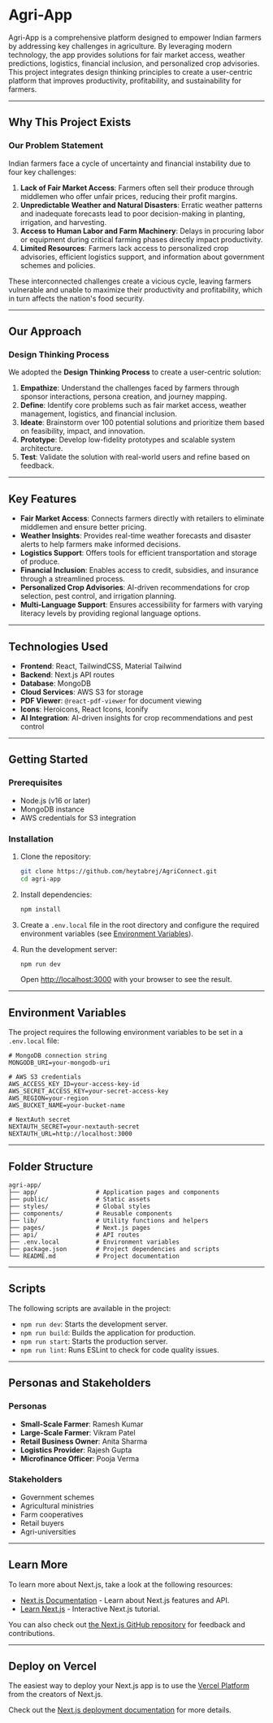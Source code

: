 # Agri-App

Agri-App is a comprehensive platform designed to empower Indian farmers by addressing key challenges in agriculture. By leveraging modern technology, the app provides solutions for fair market access, weather predictions, logistics, financial inclusion, and personalized crop advisories. This project integrates design thinking principles to create a user-centric platform that improves productivity, profitability, and sustainability for farmers.

---

## Why This Project Exists

### Our Problem Statement
Indian farmers face a cycle of uncertainty and financial instability due to four key challenges:

1. **Lack of Fair Market Access**: Farmers often sell their produce through middlemen who offer unfair prices, reducing their profit margins.
2. **Unpredictable Weather and Natural Disasters**: Erratic weather patterns and inadequate forecasts lead to poor decision-making in planting, irrigation, and harvesting.
3. **Access to Human Labor and Farm Machinery**: Delays in procuring labor or equipment during critical farming phases directly impact productivity.
4. **Limited Resources**: Farmers lack access to personalized crop advisories, efficient logistics support, and information about government schemes and policies.

These interconnected challenges create a vicious cycle, leaving farmers vulnerable and unable to maximize their productivity and profitability, which in turn affects the nation's food security.

---

## Our Approach

### Design Thinking Process
We adopted the **Design Thinking Process** to create a user-centric solution:

1. **Empathize**: Understand the challenges faced by farmers through sponsor interactions, persona creation, and journey mapping.
2. **Define**: Identify core problems such as fair market access, weather management, logistics, and financial inclusion.
3. **Ideate**: Brainstorm over 100 potential solutions and prioritize them based on feasibility, impact, and innovation.
4. **Prototype**: Develop low-fidelity prototypes and scalable system architecture.
5. **Test**: Validate the solution with real-world users and refine based on feedback.

---

## Key Features

- **Fair Market Access**: Connects farmers directly with retailers to eliminate middlemen and ensure better pricing.
- **Weather Insights**: Provides real-time weather forecasts and disaster alerts to help farmers make informed decisions.
- **Logistics Support**: Offers tools for efficient transportation and storage of produce.
- **Financial Inclusion**: Enables access to credit, subsidies, and insurance through a streamlined process.
- **Personalized Crop Advisories**: AI-driven recommendations for crop selection, pest control, and irrigation planning.
- **Multi-Language Support**: Ensures accessibility for farmers with varying literacy levels by providing regional language options.

---

## Technologies Used

- **Frontend**: React, TailwindCSS, Material Tailwind
- **Backend**: Next.js API routes
- **Database**: MongoDB
- **Cloud Services**: AWS S3 for storage
- **PDF Viewer**: `@react-pdf-viewer` for document viewing
- **Icons**: Heroicons, React Icons, Iconify
- **AI Integration**: AI-driven insights for crop recommendations and pest control

---

## Getting Started

### Prerequisites
- Node.js (v16 or later)
- MongoDB instance
- AWS credentials for S3 integration

### Installation

1. Clone the repository:

   ```bash
   git clone https://github.com/heytabrej/AgriConnect.git
   cd agri-app
   ```

2. Install dependencies:

   ```bash
   npm install
   ```

3. Create a `.env.local` file in the root directory and configure the required environment variables (see [Environment Variables](#environment-variables)).

4. Run the development server:

   ```bash
   npm run dev
   ```

   Open [http://localhost:3000](http://localhost:3000) with your browser to see the result.

---

## Environment Variables

The project requires the following environment variables to be set in a `.env.local` file:

```env
# MongoDB connection string
MONGODB_URI=your-mongodb-uri

# AWS S3 credentials
AWS_ACCESS_KEY_ID=your-access-key-id
AWS_SECRET_ACCESS_KEY=your-secret-access-key
AWS_REGION=your-region
AWS_BUCKET_NAME=your-bucket-name

# NextAuth secret
NEXTAUTH_SECRET=your-nextauth-secret
NEXTAUTH_URL=http://localhost:3000
```

---

## Folder Structure

```
agri-app/
├── app/                # Application pages and components
├── public/             # Static assets
├── styles/             # Global styles
├── components/         # Reusable components
├── lib/                # Utility functions and helpers
├── pages/              # Next.js pages
├── api/                # API routes
├── .env.local          # Environment variables
├── package.json        # Project dependencies and scripts
└── README.md           # Project documentation
```

---

## Scripts

The following scripts are available in the project:

- `npm run dev`: Starts the development server.
- `npm run build`: Builds the application for production.
- `npm run start`: Starts the production server.
- `npm run lint`: Runs ESLint to check for code quality issues.

---

## Personas and Stakeholders

### Personas
- **Small-Scale Farmer**: Ramesh Kumar
- **Large-Scale Farmer**: Vikram Patel
- **Retail Business Owner**: Anita Sharma
- **Logistics Provider**: Rajesh Gupta
- **Microfinance Officer**: Pooja Verma

### Stakeholders
- Government schemes
- Agricultural ministries
- Farm cooperatives
- Retail buyers
- Agri-universities

---

## Learn More

To learn more about Next.js, take a look at the following resources:

- [Next.js Documentation](https://nextjs.org/docs) - Learn about Next.js features and API.
- [Learn Next.js](https://nextjs.org/learn) - Interactive Next.js tutorial.

You can also check out [the Next.js GitHub repository](https://github.com/vercel/next.js) for feedback and contributions.

---

## Deploy on Vercel

The easiest way to deploy your Next.js app is to use the [Vercel Platform](https://vercel.com/new?utm_medium=default-template&filter=next.js&utm_source=create-next-app&utm_campaign=create-next-app-readme) from the creators of Next.js.

Check out the [Next.js deployment documentation](https://nextjs.org/docs/app/building-your-application/deploying) for more details.
